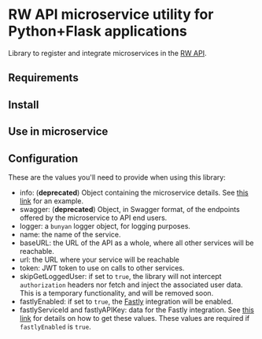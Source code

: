 # RW API microservice utility for Python+Flask applications


Library to register and integrate microservices in the [RW API](https://api.resourcewatch.org/).


## Requirements


## Install


## Use in microservice




## Configuration

These are the values you'll need to provide when using this library:

- info: (**deprecated**) Object containing the microservice details. See [this link](https://github.com/resource-watch/dataset/blob/ab23e379362680e9899ac8f191589988f0b7c1cd/app/microservice/register.json) for an example.
- swagger: (**deprecated**) Object, in Swagger format, of the endpoints offered by the microservice to API end users.
- logger: a `bunyan` logger object, for logging purposes.
- name: the name of the service.
- baseURL: the URL of the API as a whole, where all other services will be reachable.
- url: the URL where your service will be reachable
- token: JWT token to use on calls to other services.
- skipGetLoggedUser: if set to `true`, the library will not intercept `authorization` headers nor fetch and inject the associated user data. This is a temporary functionality, and will be removed soon.
- fastlyEnabled: if set to `true`, the [Fastly](https://www.fastly.com/) integration will be enabled.
- fastlyServiceId and fastlyAPIKey: data for the Fastly integration. See [this link](https://docs.fastly.com/en/guides/finding-and-managing-your-account-info) for details on how to get these values. These values are required if `fastlyEnabled` is `true`.
